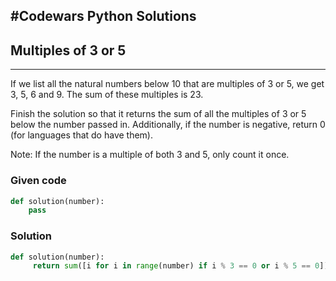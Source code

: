 
#Codewars Python Solutions
---
## Multiples of 3 or 5 <br>
---
If we list all the natural numbers below 10 that are multiples of 3 or 5, we get 3, 5, 6 and 9. The sum of these multiples is 23.

Finish the solution so that it returns the sum of all the multiples of 3 or 5 below the number passed in. Additionally, if the number is negative, return 0 (for languages that do have them).

Note: If the number is a multiple of both 3 and 5, only count it once.

### Given code
```python
def solution(number):
    pass
```

### Solution
```python
def solution(number):
     return sum([i for i in range(number) if i % 3 == 0 or i % 5 == 0])
```
